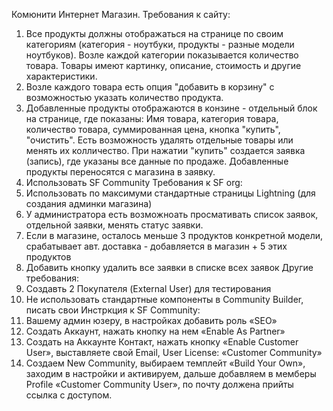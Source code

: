 Комюнити Интернет Магазин.
Требования к сайту:
1) Все продукты должны отображаться на странице по своим категориям (категория - ноутбуки, продукты - разные модели ноутбуков). Возле
каждой категории показывается количество товара. Товары имеют картинку, описание, стоимость и другие характеристики.
2) Возле каждого товара есть опция &quot;добавить в корзину&quot; с возможностью указать количество продукта.
3) Добавленные продукты отображаются в конзине - отдельный блок на странице, где показаны: Имя товара, категория товара, количество
товара, суммированная цена, кнопка &quot;купить&quot;, &quot;очистить&quot;. Есть возможность удалять отдельные товары или менять их колличество. При
нажатии &quot;купить&quot; создается заявка (запись), где указаны все данные по продаже. Добавленные продукты переносятся с магазина в заявку.
4) Использовать SF Community
Требования к SF org:
1) Использовать по максимуми стандартные страницы Lightning (для создания админки магазина)
2) У администратора есть возможноать просмативать список заявок, отдельной заявки, менять статус заявки.
3) Если в магазине, осталось меньше 3 продуктов конкретной модели, срабатывает авт. доставка - добавляется в магазин + 5 этих продуктов
4) Добавить кнопку удалить все заявки в списке всех заявок
Другие требования:
1) Создавть 2 Покупателя (External User) для тестирования
2) Не использовать стандартные компоненты в Community Builder, писать свои
Инстркция к SF Community:
1) Вашему админ юзеру, в настройках добавить роль «SEO»
2) Создать Аккаунт, нажать кнопку на нем «Enable As Partner»
3) Создать на Аккаунте Контакт, нажать кнопку «Enable Customer User», выставляете свой Email, User License: «Customer Community»
4) Создаем New Community, выбираем темплейт «Build Your Own», заходим в настройки и активируем, дальше добавляем в мемберы Profile
«Customer Community User», по почту должена прийты ссылка с доступом.
